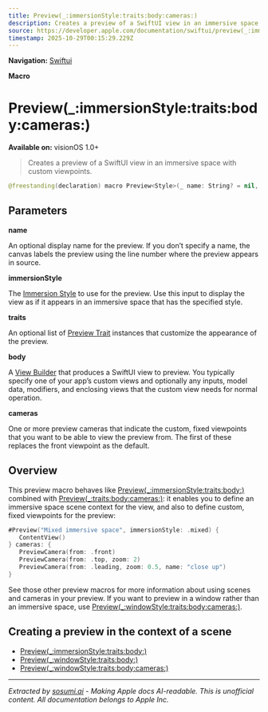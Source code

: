 ```yaml
---
title: Preview(_:immersionStyle:traits:body:cameras:)
description: Creates a preview of a SwiftUI view in an immersive space with custom viewpoints.
source: https://developer.apple.com/documentation/swiftui/preview(_:immersionstyle:traits:body:cameras:)
timestamp: 2025-10-29T00:15:29.229Z
---
```


**Navigation:** [Swiftui](/documentation/swiftui)

**Macro**

# Preview(_:immersionStyle:traits:body:cameras:)

**Available on:** visionOS 1.0+

> Creates a preview of a SwiftUI view in an immersive space with custom viewpoints.

```swift
@freestanding(declaration) macro Preview<Style>(_ name: String? = nil, immersionStyle: Style, traits: PreviewTrait<Preview.ViewTraits>..., @ViewBuilder body: @escaping @MainActor () -> any View, @PreviewCameraBuilder cameras: () -> [PreviewCamera]) where Style : ImmersionStyle
```

## Parameters

**name**

An optional display name for the preview. If you don’t specify a name, the canvas labels the preview using the line number where the preview appears in source.



**immersionStyle**

The [Immersion Style](/documentation/swiftui/immersionstyle) to use for the preview. Use this input to display the view as if it appears in an immersive space that has the specified style.



**traits**

An optional list of [Preview Trait](/documentation/DeveloperToolsSupport/PreviewTrait) instances that customize the appearance of the preview.



**body**

A [View Builder](/documentation/swiftui/viewbuilder) that produces a SwiftUI view to preview. You typically specify one of your app’s custom views and optionally any inputs, model data, modifiers, and enclosing views that the custom view needs for normal operation.



**cameras**

One or more preview cameras that indicate the custom, fixed viewpoints that you want to be able to view the preview from. The first of these replaces the front viewpoint as the default.



## Overview

This preview macro behaves like [Preview(_:immersionStyle:traits:body:)](/documentation/swiftui/preview(_:immersionstyle:traits:body:)) combined with [Preview(_:traits:body:cameras:)](/documentation/swiftui/preview(_:traits:body:cameras:)): it enables you to define an immersive space scene context for the view, and also to define custom, fixed viewpoints for the preview:

```swift
#Preview("Mixed immersive space", immersionStyle: .mixed) {
   ContentView()
} cameras: {
   PreviewCamera(from: .front)
   PreviewCamera(from: .top, zoom: 2)
   PreviewCamera(from: .leading, zoom: 0.5, name: "close up")
}
```

See those other preview macros for more information about using scenes and cameras in your preview. If you want to preview in a window rather than an immersive space, use [Preview(_:windowStyle:traits:body:cameras:)](/documentation/swiftui/preview(_:windowstyle:traits:body:cameras:)).

## Creating a preview in the context of a scene

- [Preview(_:immersionStyle:traits:body:)](/documentation/swiftui/preview(_:immersionstyle:traits:body:))
- [Preview(_:windowStyle:traits:body:)](/documentation/swiftui/preview(_:windowstyle:traits:body:))
- [Preview(_:windowStyle:traits:body:cameras:)](/documentation/swiftui/preview(_:windowstyle:traits:body:cameras:))

---

*Extracted by [sosumi.ai](https://sosumi.ai) - Making Apple docs AI-readable.*
*This is unofficial content. All documentation belongs to Apple Inc.*
